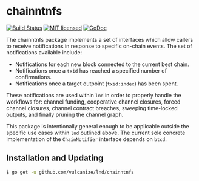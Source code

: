 chainntnfs
==========

[![Build Status](http://img.shields.io/travis/vulcanize/lnd.svg)](https://travis-ci.org/vulcanize/lnd) 
[![MIT licensed](https://img.shields.io/badge/license-MIT-blue.svg)](https://github.com/vulcanize/lnd/blob/master/LICENSE)
[![GoDoc](https://img.shields.io/badge/godoc-reference-blue.svg)](http://godoc.org/github.com/vulcanize/lnd/chainntnfs)

The chainntnfs package implements a set of interfaces which allow callers to
receive notifications in response to specific on-chain events. The set of
notifications available include: 

  * Notifications for each new block connected to the current best chain.
  * Notifications once a `txid` has reached a specified number of
    confirmations.
  * Notifications once a target outpoint (`txid:index`) has been spent.

These notifications are used within `lnd` in order to properly handle the
workflows for: channel funding, cooperative channel closures, forced channel
closures, channel contract breaches, sweeping time-locked outputs, and finally
pruning the channel graph. 

This package is intentionally general enough to be applicable outside the
specific use cases within `lnd` outlined above. The current sole concrete
implementation of the `ChainNotifier` interface depends on `btcd`.

## Installation and Updating

```bash
$ go get -u github.com/vulcanize/lnd/chainntnfs
```
